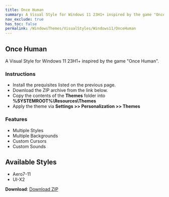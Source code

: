```yaml
---
title: Once Human
summary: A Visual Style for Windows 11 23H1+ inspired by the game "Once Human".
nav_exclude: true
has_toc: false
permalink: /WindowsThemes/VisualStyles/Windows11/OnceHuman
---
```


## Once Human
A Visual Style for Windows 11 23H1+ inspired by the game "Once Human".

<!-- <img align="center" src="" alt="Preview" width="80%" /> -->

### Instructions

- Install the prequisites listed on the previous page.
- Download the ZIP archive from the link below.
- Copy the contents of the **Themes** folder into **%SYSTEMROOT%\Resources\Themes**
- Apply the theme via **Settings >> Personalization >> Themes**

### Features

- Multiple Styles
- Multiple Backgrounds
- Custom Cursors
- Custom Sounds

## Available Styles

- Aero7-11
- UI-X2

**Download**: [Download ZIP](https://gitlab.com/the-back-room/visual-styles/windows-11/sfw/once-human/-/archive/main/once-human-main.zip)